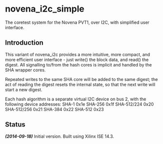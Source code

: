 novena_i2c_simple
=================

The coretest system for the Novena PVT1, over I2C, with simplified
user interface.

## Introduction ##

This variant of novena_i2c provides a more intuitive, more compact,
and more efficient user interface - just write() the block data, and
read() the digest. All signalling to/from the hash cores is implicit
and handled by the SHA wrapper cores.

Repeated writes to the same SHA core will be added to the same digest;
the act of reading the digest resets the internal state, so that the
next write will start a new digest.

Each hash algorithm is a separate virtual I2C device on bus 2, with
the following device addresses:
  SHA-1         0x1e
  SHA-256       0x1f
  SHA-512/224   0x20
  SHA-512/256   0x21
  SHA-384       0x22
  SHA-512       0x23

## Status ##
***(2014-09-18)***
Initial version. Built using Xilinx ISE 14.3.
